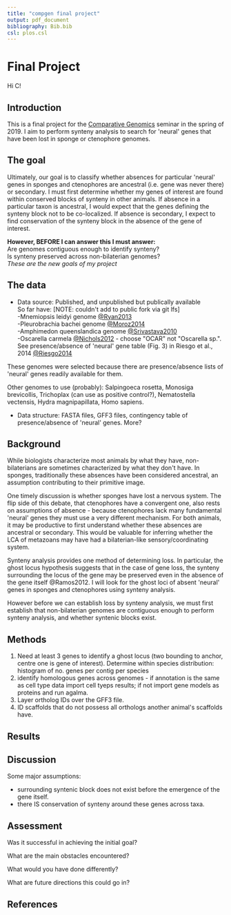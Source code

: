 ```yaml
---
title: "compgen final project"
output: pdf_document
bibliography: Bib.bib
csl: plos.csl
---
```



# Final Project

Hi C!  


## Introduction

This is a final project for the [Comparative Genomics](https://github.com/Yale-EEB723/syllabus) seminar in the spring of 2019. I aim to perform synteny analysis to search for 'neural' genes that have been lost in sponge or ctenophore genomes.

## The goal

Ultimately, our goal is to classify whether absences for particular 'neural' genes in sponges and ctenophores are ancestral (i.e. gene was never there) or secondary. I must first determine whether my genes of interest are found within conserved blocks of synteny in other animals. If absence in a particular taxon is ancestral, I would expect that the genes defining the synteny block not to be co-localized. If absence is secondary, I expect to find conservation of the synteny block in the absence of the gene of interest.  

**However, BEFORE I can answer this I must answer:**    
Are genomes contiguous enough to identify synteny?    
Is synteny preserved across non-bilaterian genomes?  
_These are the new goals of my project_  

## The data

- Data source: Published, and unpublished but publically available    
So far have:  [NOTE: couldn't add to public fork via git lfs]  
-Mnemiopsis leidyi genome [@Ryan2013](https://www.ncbi.nlm.nih.gov/assembly/GCA_000226015.1/)  
-Pleurobrachia bachei genome [@Moroz2014](https://www.ncbi.nlm.nih.gov/assembly/GCA_000695325.1)  
-Amphimedon queenslandica genome [@Srivastava2010](https://www.ncbi.nlm.nih.gov/assembly/GCF_000090795.1)   
-Oscarella carmela [@Nichols2012](http://www.compagen.org/datasets.html) - choose "OCAR" not "Oscarella sp.". See presence/absence of 'neural' gene table (Fig. 3) in Riesgo et al., 2014 [@Riesgo2014](https://doi.org/10.1093/molbev/msu057)   

These genomes were selected because there are presence/absence lists of 'neural' genes readily available for them.  

Other genomes to use (probably): Salpingoeca rosetta, Monosiga brevicollis, Trichoplax (can use as positive control?), Nematostella vectensis, Hydra magnipapillata, Homo sapiens.  

- Data structure: FASTA files, GFF3 files, contingency table of presence/absence of 'neural' genes. More?  

## Background
While biologists characterize most animals by what they have, non-bilaterians are sometimes characterized by what they don't have. In sponges, traditionally these absences have been considered ancestral, an assumption contributing to their primitive image.  

One timely discussion is whether sponges have lost a nervous system. The flip side of this debate, that ctenophores have a convergent one, also rests on assumptions of absence - because ctenophores lack many fundamental 'neural' genes they must use a very different mechanism. For both animals, it may be productive to first understand whether these absences are ancestral or secondary. This would be valuable for inferring whether the LCA of metazoans may have had a bilaterian-like sensory/coordinating system.  

Synteny analysis provides one method of determining loss. In particular, the ghost locus hypothesis suggests that in the case of gene loss, the synteny surrounding the locus of the gene may be preserved even in the absence of the gene itself @Ramos2012. I will look for the ghost loci of absent 'neural' genes in sponges and ctenophores using synteny analysis.  

However before we can establish loss by synteny analysis, we must first establish that non-bilaterian genomes are contiguous enough to perform synteny analysis, and whether syntenic blocks exist.  


## Methods
1. Need at least 3 genes to identify a ghost locus (two bounding to anchor, centre one is gene of interest). Determine within species distribution: histogram of no. genes per contig per species  
2. identify homologous genes across genomes - if annotation is the same as cell type data import cell tyeps results; if not import gene models as proteins and run agalma. 
3. Layer ortholog IDs over the GFF3 file.   
3. ID scaffolds that do not possess all orthologs another animal's scaffolds have.  


## Results


## Discussion  
Some major assumptions:  
- surrounding syntenic block does not exist before the emergence of the gene itself.  
- there IS conservation of synteny around these genes across taxa.  


## Assessment

Was it successful in achieving the initial goal?

What are the main obstacles encountered?

What would you have done differently?

What are future directions this could go in?

## References